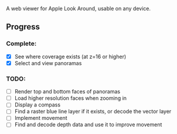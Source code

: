 A web viewer for Apple Look Around, usable on any device.

## Progress
### Complete:
- [x] See where coverage exists (at z=16 or higher)
- [x] Select and view panoramas

### TODO:
- [ ] Render top and bottom faces of panoramas
- [ ] Load higher resolution faces when zooming in
- [ ] Display a compass
- [ ] Find a raster blue line layer if it exists, or decode the vector layer
- [ ] Implement movement 
- [ ] Find and decode depth data and use it to improve movement
